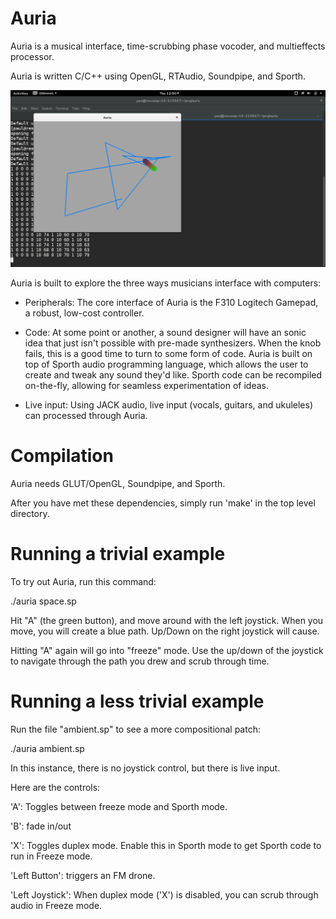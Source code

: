 # Auria

Auria is a musical interface, time-scrubbing phase vocoder, and multieffects processor.

Auria is written C/C++ using OpenGL, RTAudio, Soundpipe, and Sporth. 

![screenshot](screenshot.png)

Auria is built to explore the three ways musicians interface with computers:

- Peripherals: The core interface of Auria is the F310 Logitech Gamepad, 
a robust, low-cost controller. 

- Code: At some point or another, a sound designer will have an sonic idea that just isn't
possible with pre-made synthesizers. When the knob fails, this is a good time to turn to 
some form of code. Auria is built on top of Sporth audio programming language, which allows the 
user to create and tweak any sound they'd like. Sporth code can be recompiled on-the-fly, allowing 
for seamless experimentation of ideas. 

- Live input: Using JACK audio, live input (vocals, guitars, and ukuleles) can processed through Auria. 

# Compilation

Auria needs GLUT/OpenGL, Soundpipe, and Sporth. 

After you have met these dependencies, simply run 'make' in the top level directory.


# Running a trivial example

To try out Auria, run this command:

./auria space.sp

Hit "A" (the green button), and move around with the left joystick. When you move,
you will create a blue path. Up/Down on the right joystick will cause.  

Hitting "A" again will go into "freeze" mode. Use the up/down of the joystick to navigate
through the path you drew and scrub through time. 


# Running a less trivial example

Run the file "ambient.sp" to see a more compositional patch:

./auria ambient.sp

In this instance, there is no joystick control, but there is live input. 

Here are the controls:

'A': Toggles between freeze mode and Sporth mode.

'B': fade in/out

'X': Toggles duplex mode. Enable this in Sporth mode to get Sporth code to run in Freeze mode.

'Left Button': triggers an FM drone.

'Left Joystick': When duplex mode ('X') is disabled, you can scrub through audio in Freeze mode.
